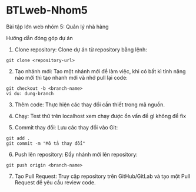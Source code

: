 
# BTLweb-Nhom5
Bài tập lớn web nhóm 5: Quản lý nhà hàng 

Hướng dẫn đóng góp dự án
1. Clone repository: Clone dự án từ repository bằng lệnh:

```
git clone <repository-url>
```


2. Tạo nhánh mới: Tạo một nhánh mới để làm việc, khi có bất kì tính năng nào mới thì tạo nhanh mới và nhớ pull lại code:
```
git checkout -b <branch-name>
ví dụ: dung-branch
```
3. Thêm code: Thực hiện các thay đổi cần thiết trong mã nguồn.

4. Chạy: Test thử trên localhost xem chạy được ổn vấn đề gì không để fix

5. Commit thay đổi: Lưu các thay đổi vào Git:
```
git add .
git commit -m "Mô tả thay đổi"
```
6. Push lên repository: Đẩy nhánh mới lên repository:
```
git push origin <branch-name>
```
7. Tạo Pull Request: Truy cập repository trên GitHub/GitLab và tạo một Pull Request để yêu cầu review code.
